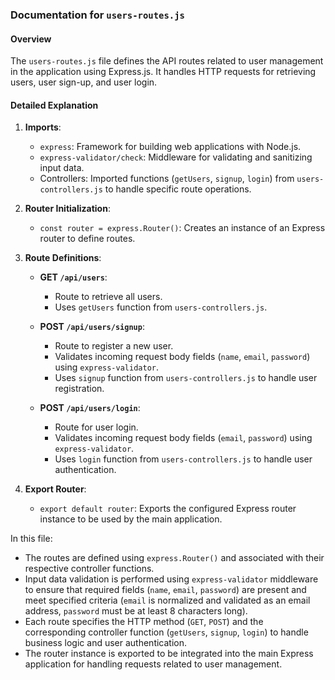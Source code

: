 ### Documentation for `users-routes.js`

#### Overview
The `users-routes.js` file defines the API routes related to user management in the application using Express.js. It handles HTTP requests for retrieving users, user sign-up, and user login.

#### Detailed Explanation

1. **Imports**:
   - `express`: Framework for building web applications with Node.js.
   - `express-validator/check`: Middleware for validating and sanitizing input data.
   - Controllers: Imported functions (`getUsers`, `signup`, `login`) from `users-controllers.js` to handle specific route operations.

2. **Router Initialization**:
   - `const router = express.Router()`: Creates an instance of an Express router to define routes.

3. **Route Definitions**:
   - **GET `/api/users`**:
     - Route to retrieve all users.
     - Uses `getUsers` function from `users-controllers.js`.
   
   - **POST `/api/users/signup`**:
     - Route to register a new user.
     - Validates incoming request body fields (`name`, `email`, `password`) using `express-validator`.
     - Uses `signup` function from `users-controllers.js` to handle user registration.
   
   - **POST `/api/users/login`**:
     - Route for user login.
     - Validates incoming request body fields (`email`, `password`) using `express-validator`.
     - Uses `login` function from `users-controllers.js` to handle user authentication.

4. **Export Router**:
   - `export default router`: Exports the configured Express router instance to be used by the main application.

In this file:
- The routes are defined using `express.Router()` and associated with their respective controller functions.
- Input data validation is performed using `express-validator` middleware to ensure that required fields (`name`, `email`, `password`) are present and meet specified criteria (`email` is normalized and validated as an email address, `password` must be at least 8 characters long).
- Each route specifies the HTTP method (`GET`, `POST`) and the corresponding controller function (`getUsers`, `signup`, `login`) to handle business logic and user authentication.
- The router instance is exported to be integrated into the main Express application for handling requests related to user management.